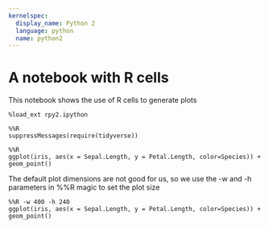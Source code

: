```yaml
---
kernelspec:
  display_name: Python 2
  language: python
  name: python2
---
```


# A notebook with R cells

This notebook shows the use of R cells to generate plots

```{code-cell} ipython2
%load_ext rpy2.ipython
```

```{code-cell} ipython2
%%R
suppressMessages(require(tidyverse))
```

```{code-cell} ipython2
%%R
ggplot(iris, aes(x = Sepal.Length, y = Petal.Length, color=Species)) + geom_point()
```

The default plot dimensions are not good for us, so we use the -w and -h parameters in %%R magic to set the plot size

```{code-cell} ipython2
%%R -w 400 -h 240
ggplot(iris, aes(x = Sepal.Length, y = Petal.Length, color=Species)) + geom_point()
```
